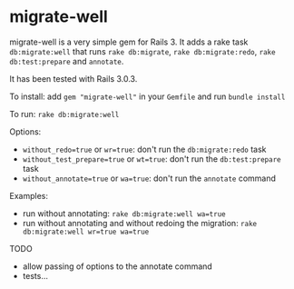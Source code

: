 migrate-well
============

migrate-well is a very simple gem for Rails 3. It adds a rake task `db:migrate:well` that runs `rake db:migrate`, `rake db:migrate:redo`, `rake db:test:prepare` and `annotate`.

It has been tested with Rails 3.0.3.

To install: add `gem "migrate-well"` in your `Gemfile` and run `bundle install`

To run: `rake db:migrate:well`

Options:

  * `without_redo=true` or `wr=true`: don't run the `db:migrate:redo` task
  * `without_test_prepare=true` or `wt=true`: don't run the `db:test:prepare` task
  * `without_annotate=true` or `wa=true`: don't run the `annotate` command
  
Examples:

  * run without annotating: `rake db:migrate:well wa=true`
  * run without annotating and without redoing the migration: `rake db:migrate:well wr=true wa=true`
  
TODO

  * allow passing of options to the annotate command
  * tests...